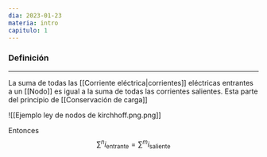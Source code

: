 ```yaml
---
dia: 2023-01-23
materia: intro
capitulo: 1
---
```

### Definición
---
La suma de todas las [[Corriente eléctrica|corrientes]] eléctricas entrantes a un [[Nodo]] es igual a la suma de todas las corrientes salientes. Esta parte del principio de [[Conservación de carga]]

![[Ejemplo ley de nodos de kirchhoff.png.png]]

Entonces $$ \sum^n i_\text{entrante} = \sum^m i_\text{saliente} $$

